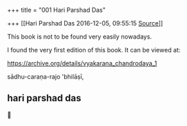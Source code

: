 +++
title = "001 Hari Parshad Das"

+++
[[Hari Parshad Das	2016-12-05, 09:55:15 [Source](https://groups.google.com/g/samskrita/c/-sJfnWCZq3c)]]



This book is not to be found very easily nowadays.  
  
I found the very first edition of this book. It can be viewed at:  
  
<https://archive.org/details/vyakarana_chandrodaya_1>  
  
sādhu-caraṇa-rajo 'bhilāṣī,  
  
hari parshad das  
------------------------------------------



